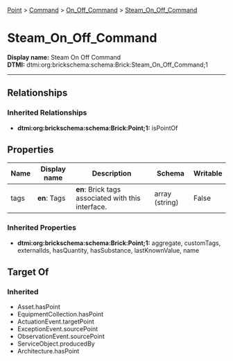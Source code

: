 [Point](../../Point.md) > [Command](../Command.md) > [On_Off_Command](On_Off_Command.md) > [Steam_On_Off_Command](.)
# Steam_On_Off_Command

**Display name:** Steam On Off Command<br />
**DTMI:** dtmi:org:brickschema:schema:Brick:Steam_On_Off_Command;1

---
## Relationships
### Inherited Relationships
* **dtmi:org:brickschema:schema:Brick:Point;1:** isPointOf
## Properties
|Name|Display name|Description|Schema|Writable|
|-|-|-|-|-|
|tags|**en**: Tags|**en**: Brick tags associated with this interface.|array (string)|False|
### Inherited Properties
* **dtmi:org:brickschema:schema:Brick:Point;1:** aggregate, customTags, externalIds, hasQuantity, hasSubstance, lastKnownValue, name
## Target Of
### Inherited
* Asset.hasPoint
* EquipmentCollection.hasPoint
* ActuationEvent.targetPoint
* ExceptionEvent.sourcePoint
* ObservationEvent.sourcePoint
* ServiceObject.producedBy
* Architecture.hasPoint
